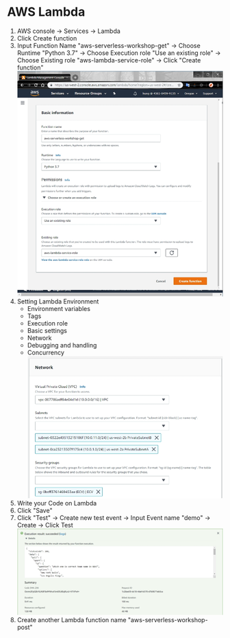 # AWS Lambda
1. AWS console -> Services -> Lambda
2. Click Create function
3. Input Function Name "aws-serverless-workshop-get" -> Choose Runtime "Python 3.7" -> Choose Execution role "Use an existing role" -> Choose Existing role "aws-lambda-service-role" -> Click "Create function"
![](../images/03-01.jpg)
4. Setting Lambda Environment
   * Environment variables
   * Tags
   * Execution role
   * Basic settings
   * Network
   * Debugging and handling
   * Concurrency
![](../images/03-02.jpg)
5. Write your Code on Lambda
6. Click "Save"
7. Click "Test" -> Create new test event -> Input Event name "demo" -> Create -> Click Test
![](../images/03-03.jpg)
8. Create another Lambda function name "aws-serverless-workshop-post"
